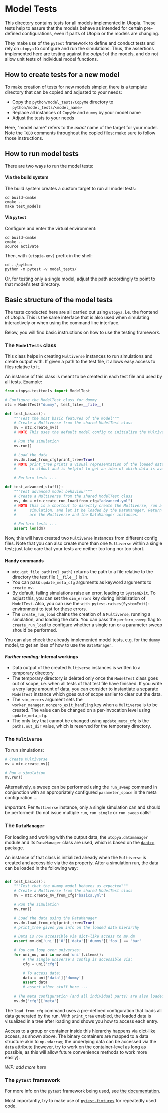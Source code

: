 # Model Tests

This directory contains tests for all models implemented in Utopia.
These tests help to assure that the models behave as intended for certain pre-defined configurations, even if parts of Utopia or the models are changing.

They make use of the `pytest` framework to define and conduct tests and rely on `utopya` to configure and run the simulations.
Thus, the assertions implemented here are testing against the _output_ of the models, and do not allow unit tests of individual model functions.


## How to create tests for a new model

To make creation of tests for new models simpler, there is a template directory that can be copied and adjusted to your needs:

* Copy the `python/model_tests/CopyMe` directory to `python/model_tests/<model_name>`
* Replace all instances of `CopyMe` and `dummy` by your model name
* Adjust the tests to your needs

Here, "model name" refers to the _exact_ name of the target for your model.
Note the `TODO` comments throughout the copied files; make sure to follow those instructions.


## How to run model tests

There are two ways to run the model tests:

#### Via the build system
The build system creates a custom target to run all model tests:

```
cd build-cmake
cmake ..
make test_models
```

#### Via `pytest`

Configure and enter the virtual environment:
```
cd build-cmake
cmake ..
source activate
```

Then, with `(utopia-env)` prefix in the shell:
```
cd ../python
python -m pytest -v model_tests/
```

Or, for testing only a single model, adjust the path accordingly to point to that model's test directory.


## Basic structure of the model tests

The tests conducted here are all carried out using `utopya`, i.e. the frontend of Utopia.
This is the same interface that is also used when simulating interactively or when using the command line interface.

Below, you will find basic instructions on how to use the testing framework.


### The `ModelTests` class

This class helps in creating `Multiverse` instances to run simulations and create output with.
If given a path to the test file, it allows easy access to files relative to it.

An instance of this class is meant to be created in each test file and used by all tests. Example:

```python
from utopya.testtools import ModelTest

# Configure the ModelTest class for dummy
mtc = ModelTest("dummy", test_file=__file__)

def test_basics():
    """Test the most basic features of the model"""
    # Create a Multiverse from the shared ModelTest class
    mv = mtc.create_mv()
    # NOTE This uses the default model config to initialize the Multiverse

    # Run the simulation
    mv.run()

    # Load the data
    mv.dm.load_from_cfg(print_tree=True)
    # NOTE print_tree prints a visual representation of the loaded data tree
    #      to stdout and is helpful to get an idea of which data is available

    # Perform tests ...

def test_advanced_stuff():
    """Test advanced model behaviour"""
    # Create a Multiverse from the shared ModelTest class
    mv, dm = mtc.create_run_load(from_cfg="advanced.yml")
    # NOTE this is a shortcut to directly create the Multiverse, run a
    #      simulation, and let it be loaded by the DataManager. Return values
    #      are the Multiverse and the DataManager instances.

    # Perform tests ...
    assert len(dm)
```

Now, this will have created two `Multiverse` instances from different config files.
Note that you can also create more than one `Multiverse` within a single test; just take care that your tests are neither too long nor too short.

#### Handy commands
* `mtc.get_file_path(rel_path)` returns the path to a file relative to the directory the test file (`__file__`) is in.
* You can pass `update_meta_cfg` arguments as keyword arguments to `create_mv`.
* By default, failing simulations raise an error, leading to `SystemExit`. To adjust this, you can set the `sim_errors` key during initialization of `ModelTest`. Also, you can use the `with pytest.raises(SystemExit):` environment to test for these errors.
* The `create_run_load` chains the creation of a `Multiverse`, running a simulation, and loading the data. You can pass the `perform_sweep` flag to `create_run_load` to configure whether a single run or a parameter sweep should be performed.

You can also check the already implemented model tests, e.g. for the `dummy` model, to get an idea of how to use the `DataManager`.

#### _Further reading:_ Internal workings
* Data output of the created `Multiverse` instances is written to a temporary directory
* The temporary directory is deleted only once the `ModelTest` class goes out of scope, i.e. when all tests of that test file have finished. If you write a very large amount of data, you can consider to instantiate a separate `ModelTest` instance which goes out of scope earlier to clear out the data.
* The `sim_errors` argument sets the `worker_manager.nonzero_exit_handling` key when a `Multiverse` is to be created. The value can be changed on a per-invocation level using `update_meta_cfg`.
* The only key that cannot be changed using `update_meta_cfg` is the `paths.out_dir` value, which is reserved for the temporary directory.


### The `Multiverse`
To run simulations:

```python
# Create Multiverse
mv = mtc.create_mv()

# Run a simulation
mv.run()
```

Alternatively, a sweep can be performed using the `run_sweep` command in conjunction with an appropriately configured `parameter_space` in the meta configuration ...

_Important:_ Per `Multiverse` instance, only a single simulation can and should be performed!
Do not issue multiple `run`, `run_single` or `run_sweep` calls!


### The `DataManager`
For loading and working with the output data, the `utopya.datamanager` module and its `DataManager` class are used, which is based on the [`dantro`](https://ts-gitlab.iup.uni-heidelberg.de/utopia/dantro) package.

An instance of that class is initialized already when the `Multiverse` is created and accessible via the `dm` property.
After a simulation run, the data can be loaded in the following way:

```python

def test_basics():
    """Test that the dummy model behaves as expected"""
    # Create a Multiverse from the shared ModelTest class
    mv = mtc.create_mv_from_cfg("basics.yml")

    # Run the simulation
    mv.run()

    # Load the data using the DataManager
    mv.dm.load_from_cfg(print_tree=True)
    # print_tree gives you info on the loaded data hierarchy

    # Data is now accessible via dict-like access to mv.dm
    assert mv.dm['uni']['0']['data']['dummy']['foo'] == "bar"

    # You can loop over universes:
    for uni_no, uni in mv.dm['uni'].items():
        # The single universe's config is accessible via:
        cfg = uni['cfg']

        # To access data:
        data = uni['data']['dummy']
        assert data
        # assert other stuff here ...
    
    # The meta configuration (and all individual parts) are also loaded
    mv.dm['cfg']['meta']
```

The `load_from_cfg` command uses a pre-defined configuration that loads all data generated by the run.
With `print_tree` enabled, the loaded data is visualized in a tree after loading and shows you how to access each entry.

Access to a group or container inside this hierarchy happens via dict-like access, as shown above.
The binary containers are mapped to a data structure akin to `np.ndarray`; the underlying data can be accessed via the `data` attribute (however, try to work on the container-level as long as possible, as this will allow future convenience methods to work more easily).

_WIP: add more here_

### The `pytest` framework
For more info on the `pytest` framework being used, see [the documentation](https://docs.pytest.org/en/latest/).

Most importantly, try to make use of [`pytest.fixtures`](https://docs.pytest.org/en/latest/fixture.html) for repeatedly used code.
